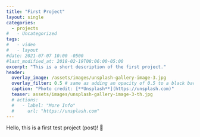 ```yaml
---
title: "First Project"
layout: single
categories:
  - projects 
#   - Uncategorized
tags:
#   - video
#   - layout
#date: 2021-07-07 10:00 -0500
#last_modified_at: 2018-02-19T08:06:00-05:00
excerpt: "This is a short description of the first project."
header:
  overlay_image: /assets/images/unsplash-gallery-image-3.jpg
  overlay_filter: 0.5 # same as adding an opacity of 0.5 to a black background
  caption: "Photo credit: [**Unsplash**](https://unsplash.com)"
  teaser: assets/images/unsplash-gallery-image-3-th.jpg
  # actions:
  #   - label: "More Info"
  #     url: "https://unsplash.com"
---
```


Hello, this is a first test project (post)! :rocket: